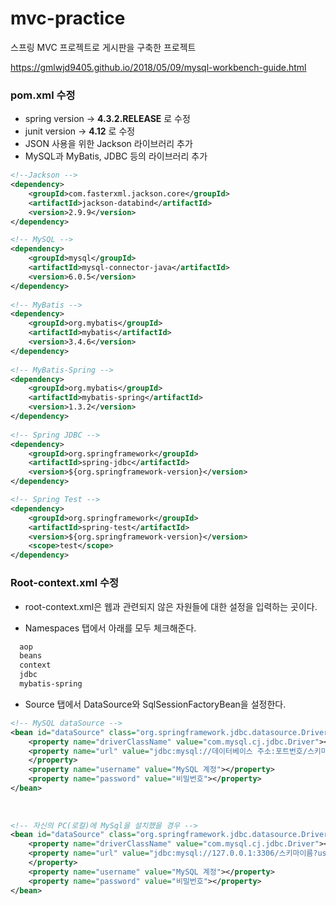 # mvc-practice

스프링 MVC 프로젝트로 게시판을 구축한 프로젝트

https://gmlwjd9405.github.io/2018/05/09/mysql-workbench-guide.html


### pom.xml 수정

- spring version -> **4.3.2.RELEASE** 로 수정
- junit version -> **4.12** 로 수정
- JSON 사용을 위한 Jackson 라이브러리 추가
- MySQL과 MyBatis, JDBC 등의 라이브러리 추가

```xml
<!--Jackson -->
<dependency>
	<groupId>com.fasterxml.jackson.core</groupId>
	<artifactId>jackson-databind</artifactId>
	<version>2.9.9</version>
</dependency>

<!-- MySQL -->
<dependency>
	<groupId>mysql</groupId>
	<artifactId>mysql-connector-java</artifactId>
	<version>6.0.5</version>
</dependency>
        
<!-- MyBatis -->
<dependency>
	<groupId>org.mybatis</groupId>
	<artifactId>mybatis</artifactId>
	<version>3.4.6</version>
</dependency>
		
<!-- MyBatis-Spring -->
<dependency>
	<groupId>org.mybatis</groupId>
	<artifactId>mybatis-spring</artifactId>
	<version>1.3.2</version>
</dependency>
        
<!-- Spring JDBC -->
<dependency>
	<groupId>org.springframework</groupId>
	<artifactId>spring-jdbc</artifactId>
	<version>${org.springframework-version}</version>
</dependency>

<!-- Spring Test -->
<dependency>
	<groupId>org.springframework</groupId>
	<artifactId>spring-test</artifactId>
	<version>${org.springframework-version}</version>
	<scope>test</scope>
</dependency>
```



### Root-context.xml 수정

- root-context.xml은 웹과 관련되지 않은 자원들에 대한 설정을 입력하는 곳이다.

- Namespaces 탭에서 아래를 모두 체크해준다.

```xml
  aop
  beans
  context
  jdbc
  mybatis-spring
```

- Source 탭에서 DataSource와 SqlSessionFactoryBean을 설정한다.

```xml
<!-- MySQL dataSource -->
<bean id="dataSource" class="org.springframework.jdbc.datasource.DriverManagerDataSource">
	<property name="driverClassName" value="com.mysql.cj.jdbc.Driver"></property>
	<property name="url" value="jdbc:mysql://데이터베이스 주소:포트번호/스키마이름?useSSL=false&amp;serverTimezone=UTC">
	</property>
	<property name="username" value="MySQL 계정"></property>
	<property name="password" value="비밀번호"></property>
</bean>        
        
 
 
<!-- 자신의 PC(로컬)에 MySql을 설치했을 경우 -->
<bean id="dataSource" class="org.springframework.jdbc.datasource.DriverManagerDataSource">
	<property name="driverClassName" value="com.mysql.cj.jdbc.Driver"></property>
	<property name="url" value="jdbc:mysql://127.0.0.1:3306/스키마이름?useSSL=false&amp;serverTimezone=UTC">
	</property>
	<property name="username" value="MySQL 계정"></property>
	<property name="password" value="비밀번호"></property>
</bean>
```

